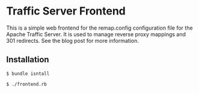 # Traffic Server Frontend

This is a simple web frontend for the remap.config configuration file for the
Apache Traffic Server. It is used to manage reverse proxy mappings and 301
redirects. See the blog post for more information.

## Installation

    $ bundle isntall

    $ ./frontend.rb

